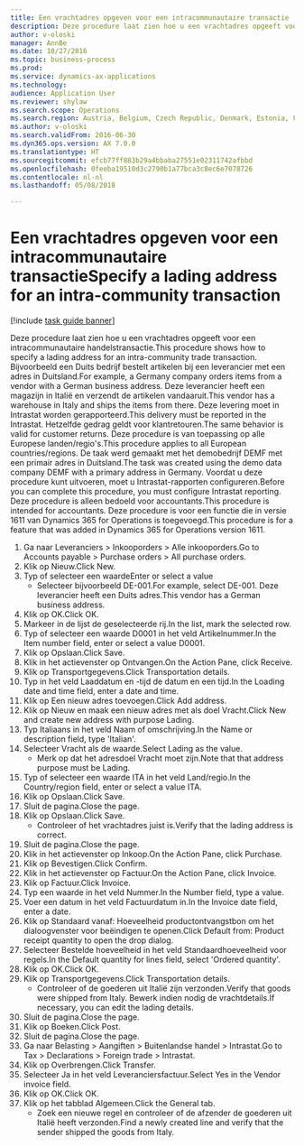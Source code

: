 ```yaml
--- 
title: Een vrachtadres opgeven voor een intracommunautaire transactie
description: Deze procedure laat zien hoe u een vrachtadres opgeeft voor een intracommunautaire handelstransactie.
author: v-oloski
manager: AnnBe
ms.date: 10/27/2016
ms.topic: business-process
ms.prod: 
ms.service: dynamics-ax-applications
ms.technology: 
audience: Application User
ms.reviewer: shylaw
ms.search.scope: Operations
ms.search.region: Austria, Belgium, Czech Republic, Denmark, Estonia, Finland, France, Germany, Hungary, Ireland, Italy, Latvia, Lithuania, Netherlands, Poland, Spain, Sweden, United Kingdom
ms.author: v-oloski
ms.search.validFrom: 2016-06-30
ms.dyn365.ops.version: AX 7.0.0
ms.translationtype: HT
ms.sourcegitcommit: efcb77ff883b29a4bbaba27551e02311742afbbd
ms.openlocfilehash: 0feeba19510d3c2790b1a77bca3c8ec6e7078726
ms.contentlocale: nl-nl
ms.lasthandoff: 05/08/2018

---
```

# <a name="specify-a-lading-address-for-an-intra-community-transaction"></a><span data-ttu-id="22bc3-103">Een vrachtadres opgeven voor een intracommunautaire transactie</span><span class="sxs-lookup"><span data-stu-id="22bc3-103">Specify a lading address for an intra-community transaction</span></span>

[!include [task guide banner](../../includes/task-guide-banner.md)]

<span data-ttu-id="22bc3-104">Deze procedure laat zien hoe u een vrachtadres opgeeft voor een intracommunautaire handelstransactie.</span><span class="sxs-lookup"><span data-stu-id="22bc3-104">This procedure shows how to specify a lading address for an intra-community trade transaction.</span></span> <span data-ttu-id="22bc3-105">Bijvoorbeeld een Duits bedrijf bestelt artikelen bij een leverancier met een adres in Duitsland.</span><span class="sxs-lookup"><span data-stu-id="22bc3-105">For example, a Germany company orders items from a vendor with a German business address.</span></span> <span data-ttu-id="22bc3-106">Deze leverancier heeft een magazijn in Italië en verzendt de artikelen vandaaruit.</span><span class="sxs-lookup"><span data-stu-id="22bc3-106">This vendor has a warehouse in Italy and ships the items from there.</span></span> <span data-ttu-id="22bc3-107">Deze levering moet in Intrastat worden gerapporteerd.</span><span class="sxs-lookup"><span data-stu-id="22bc3-107">This delivery must be reported in the Intrastat.</span></span> <span data-ttu-id="22bc3-108">Hetzelfde gedrag geldt voor klantretouren.</span><span class="sxs-lookup"><span data-stu-id="22bc3-108">The same behavior is valid for customer returns.</span></span>
<span data-ttu-id="22bc3-109">Deze procedure is van toepassing op alle Europese landen/regio's.</span><span class="sxs-lookup"><span data-stu-id="22bc3-109">This procedure applies to all European countries/regions.</span></span> <span data-ttu-id="22bc3-110">De taak werd gemaakt met het demobedrijf DEMF met een primair adres in Duitsland.</span><span class="sxs-lookup"><span data-stu-id="22bc3-110">The task was created using the demo data company DEMF with a primary address in Germany.</span></span> <span data-ttu-id="22bc3-111">Voordat u deze procedure kunt uitvoeren, moet u Intrastat-rapporten configureren.</span><span class="sxs-lookup"><span data-stu-id="22bc3-111">Before you can complete this procedure, you must configure Intrastat reporting.</span></span> <span data-ttu-id="22bc3-112">Deze procedure is alleen bedoeld voor accountants.</span><span class="sxs-lookup"><span data-stu-id="22bc3-112">This procedure is intended for accountants.</span></span> <span data-ttu-id="22bc3-113">Deze procedure is voor een functie die in versie 1611 van Dynamics 365 for Operations is toegevoegd.</span><span class="sxs-lookup"><span data-stu-id="22bc3-113">This procedure is for a feature that was added in Dynamics 365 for Operations version 1611.</span></span>

1. <span data-ttu-id="22bc3-114">Ga naar Leveranciers > Inkooporders > Alle inkooporders.</span><span class="sxs-lookup"><span data-stu-id="22bc3-114">Go to Accounts payable > Purchase orders > All purchase orders.</span></span>
2. <span data-ttu-id="22bc3-115">Klik op Nieuw.</span><span class="sxs-lookup"><span data-stu-id="22bc3-115">Click New.</span></span>
3. <span data-ttu-id="22bc3-116">Typ of selecteer een waarde</span><span class="sxs-lookup"><span data-stu-id="22bc3-116">Enter or select a value</span></span>
    * <span data-ttu-id="22bc3-117">Selecteer bijvoorbeeld DE-001.</span><span class="sxs-lookup"><span data-stu-id="22bc3-117">For example, select DE-001.</span></span> <span data-ttu-id="22bc3-118">Deze leverancier heeft een Duits adres.</span><span class="sxs-lookup"><span data-stu-id="22bc3-118">This vendor has a German business address.</span></span>  
4. <span data-ttu-id="22bc3-119">Klik op OK.</span><span class="sxs-lookup"><span data-stu-id="22bc3-119">Click OK.</span></span>
5. <span data-ttu-id="22bc3-120">Markeer in de lijst de geselecteerde rij.</span><span class="sxs-lookup"><span data-stu-id="22bc3-120">In the list, mark the selected row.</span></span>
6. <span data-ttu-id="22bc3-121">Typ of selecteer een waarde D0001 in het veld Artikelnummer.</span><span class="sxs-lookup"><span data-stu-id="22bc3-121">In the Item number field, enter or select a value D0001.</span></span>
7. <span data-ttu-id="22bc3-122">Klik op Opslaan.</span><span class="sxs-lookup"><span data-stu-id="22bc3-122">Click Save.</span></span>
8. <span data-ttu-id="22bc3-123">Klik in het actievenster op Ontvangen.</span><span class="sxs-lookup"><span data-stu-id="22bc3-123">On the Action Pane, click Receive.</span></span>
9. <span data-ttu-id="22bc3-124">Klik op Transportgegevens.</span><span class="sxs-lookup"><span data-stu-id="22bc3-124">Click Transportation details.</span></span>
10. <span data-ttu-id="22bc3-125">Typ in het veld Laaddatum en -tijd de datum en een tijd.</span><span class="sxs-lookup"><span data-stu-id="22bc3-125">In the Loading date and time field, enter a date and time.</span></span>
11. <span data-ttu-id="22bc3-126">Klik op Een nieuw adres toevoegen.</span><span class="sxs-lookup"><span data-stu-id="22bc3-126">Click Add address.</span></span>
12. <span data-ttu-id="22bc3-127">Klik op Nieuw en maak een nieuw adres met als doel Vracht.</span><span class="sxs-lookup"><span data-stu-id="22bc3-127">Click New and create new address with purpose Lading.</span></span>
13. <span data-ttu-id="22bc3-128">Typ Italiaans in het veld Naam of omschrijving.</span><span class="sxs-lookup"><span data-stu-id="22bc3-128">In the Name or description field, type 'Italian'.</span></span>
14. <span data-ttu-id="22bc3-129">Selecteer Vracht als de waarde.</span><span class="sxs-lookup"><span data-stu-id="22bc3-129">Select Lading as the value.</span></span>
    * <span data-ttu-id="22bc3-130">Merk op dat het adresdoel Vracht moet zijn.</span><span class="sxs-lookup"><span data-stu-id="22bc3-130">Note that that address purpose must be Lading.</span></span>  
15. <span data-ttu-id="22bc3-131">Typ of selecteer een waarde ITA in het veld Land/regio.</span><span class="sxs-lookup"><span data-stu-id="22bc3-131">In the Country/region field, enter or select a value ITA.</span></span>
16. <span data-ttu-id="22bc3-132">Klik op Opslaan.</span><span class="sxs-lookup"><span data-stu-id="22bc3-132">Click Save.</span></span>
17. <span data-ttu-id="22bc3-133">Sluit de pagina.</span><span class="sxs-lookup"><span data-stu-id="22bc3-133">Close the page.</span></span>
18. <span data-ttu-id="22bc3-134">Klik op Opslaan.</span><span class="sxs-lookup"><span data-stu-id="22bc3-134">Click Save.</span></span>
    * <span data-ttu-id="22bc3-135">Controleer of het vrachtadres juist is.</span><span class="sxs-lookup"><span data-stu-id="22bc3-135">Verify that the lading address is correct.</span></span>  
19. <span data-ttu-id="22bc3-136">Sluit de pagina.</span><span class="sxs-lookup"><span data-stu-id="22bc3-136">Close the page.</span></span>
20. <span data-ttu-id="22bc3-137">Klik in het actievenster op Inkoop.</span><span class="sxs-lookup"><span data-stu-id="22bc3-137">On the Action Pane, click Purchase.</span></span>
21. <span data-ttu-id="22bc3-138">Klik op Bevestigen.</span><span class="sxs-lookup"><span data-stu-id="22bc3-138">Click Confirm.</span></span>
22. <span data-ttu-id="22bc3-139">Klik in het actievenster op Factuur.</span><span class="sxs-lookup"><span data-stu-id="22bc3-139">On the Action Pane, click Invoice.</span></span>
23. <span data-ttu-id="22bc3-140">Klik op Factuur.</span><span class="sxs-lookup"><span data-stu-id="22bc3-140">Click Invoice.</span></span>
24. <span data-ttu-id="22bc3-141">Typ een waarde in het veld Nummer.</span><span class="sxs-lookup"><span data-stu-id="22bc3-141">In the Number field, type a value.</span></span>
25. <span data-ttu-id="22bc3-142">Voer een datum in het veld Factuurdatum in.</span><span class="sxs-lookup"><span data-stu-id="22bc3-142">In the Invoice date field, enter a date.</span></span>
26. <span data-ttu-id="22bc3-143">Klik op Standaard vanaf: Hoeveelheid productontvangstbon om het dialoogvenster voor beëindigen te openen.</span><span class="sxs-lookup"><span data-stu-id="22bc3-143">Click Default from: Product receipt quantity to open the drop dialog.</span></span>
27. <span data-ttu-id="22bc3-144">Selecteer Bestelde hoeveelheid in het veld Standaardhoeveelheid voor regels.</span><span class="sxs-lookup"><span data-stu-id="22bc3-144">In the Default quantity for lines field, select 'Ordered quantity'.</span></span>
28. <span data-ttu-id="22bc3-145">Klik op OK.</span><span class="sxs-lookup"><span data-stu-id="22bc3-145">Click OK.</span></span>
29. <span data-ttu-id="22bc3-146">Klik op Transportgegevens.</span><span class="sxs-lookup"><span data-stu-id="22bc3-146">Click Transportation details.</span></span>
    * <span data-ttu-id="22bc3-147">Controleer of de goederen uit Italië zijn verzonden.</span><span class="sxs-lookup"><span data-stu-id="22bc3-147">Verify that goods were shipped from Italy.</span></span> <span data-ttu-id="22bc3-148">Bewerk indien nodig de vrachtdetails.</span><span class="sxs-lookup"><span data-stu-id="22bc3-148">If necessary, you can edit the lading details.</span></span>  
30. <span data-ttu-id="22bc3-149">Sluit de pagina.</span><span class="sxs-lookup"><span data-stu-id="22bc3-149">Close the page.</span></span>
31. <span data-ttu-id="22bc3-150">Klik op Boeken.</span><span class="sxs-lookup"><span data-stu-id="22bc3-150">Click Post.</span></span>
32. <span data-ttu-id="22bc3-151">Sluit de pagina.</span><span class="sxs-lookup"><span data-stu-id="22bc3-151">Close the page.</span></span>
33. <span data-ttu-id="22bc3-152">Ga naar Belasting > Aangiften > Buitenlandse handel > Intrastat.</span><span class="sxs-lookup"><span data-stu-id="22bc3-152">Go to Tax > Declarations > Foreign trade > Intrastat.</span></span>
34. <span data-ttu-id="22bc3-153">Klik op Overbrengen.</span><span class="sxs-lookup"><span data-stu-id="22bc3-153">Click Transfer.</span></span>
35. <span data-ttu-id="22bc3-154">Selecteer Ja in het veld Leveranciersfactuur.</span><span class="sxs-lookup"><span data-stu-id="22bc3-154">Select Yes in the Vendor invoice field.</span></span>
36. <span data-ttu-id="22bc3-155">Klik op OK.</span><span class="sxs-lookup"><span data-stu-id="22bc3-155">Click OK.</span></span>
37. <span data-ttu-id="22bc3-156">Klik op het tabblad Algemeen.</span><span class="sxs-lookup"><span data-stu-id="22bc3-156">Click the General tab.</span></span>
    * <span data-ttu-id="22bc3-157">Zoek een nieuwe regel en controleer of de afzender de goederen uit Italië heeft verzonden.</span><span class="sxs-lookup"><span data-stu-id="22bc3-157">Find a newly created line and verify that the sender shipped the goods from Italy.</span></span>  


